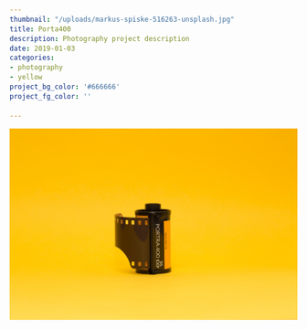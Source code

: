 ```yaml
---
thumbnail: "/uploads/markus-spiske-516263-unsplash.jpg"
title: Porta400
description: Photography project description
date: 2019-01-03
categories:
- photography
- yellow
project_bg_color: '#666666'
project_fg_color: ''

---
```

![](/uploads/markus-spiske-516263-unsplash.jpg)
